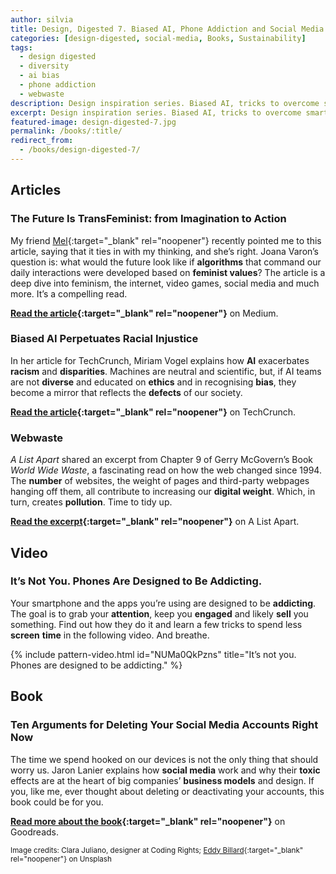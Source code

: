 ```yaml
---
author: silvia
title: Design, Digested 7. Biased AI, Phone Addiction and Social Media Manipulation
categories: [design-digested, social-media, Books, Sustainability]
tags:
  - design digested
  - diversity
  - ai bias
  - phone addiction
  - webwaste
description: Design inspiration series. Biased AI, tricks to overcome smartphone addiction and ten arguments for deleting social media accounts.
excerpt: Design inspiration series. Biased AI, tricks to overcome smartphone addiction and ten arguments for deleting social media accounts.
featured-image: design-digested-7.jpg
permalink: /books/:title/
redirect_from:
  - /books/design-digested-7/
---
```

## Articles

### The Future Is TransFeminist: from Imagination to Action

My friend [Mel](https://thebookfamilyrogerson.com/){:target="_blank" rel="noopener"} recently pointed me to this article, saying that it ties in with my thinking, and she’s right. Joana Varon’s question is: what would the future look like if **algorithms** that command our daily interactions were developed based on **feminist values**? The article is a deep dive into feminism, the internet, video games, social media and much more. It’s a compelling read.

**[Read the article](https://deepdives.in/the-future-is-transfeminist-from-imagination-to-action-6365e097eb22){:target="_blank" rel="noopener"}** on Medium.

### Biased AI Perpetuates Racial Injustice

In her article for TechCrunch, Miriam Vogel explains how **AI** exacerbates **racism** and **disparities**. Machines are neutral and scientific, but, if AI teams are not **diverse** and educated on **ethics** and in recognising **bias**, they become a mirror that reflects the **defects** of our society.

**[Read the article](https://techcrunch.com/2020/06/24/biased-ai-perpetuates-racial-injustice/){:target="_blank" rel="noopener"}** on TechCrunch.

### Webwaste

_A List Apart_ shared an excerpt from Chapter 9 of Gerry McGovern’s Book _World Wide Waste_, a fascinating read on how the web changed since 1994. The **number** of websites, the weight of pages and third-party webpages hanging off them, all contribute to increasing our **digital weight**. Which, in turn, creates **pollution**. Time to tidy up.

**[Read the excerpt](https://alistapart.com/article/webwaste/){:target="_blank" rel="noopener"}** on A List Apart.

## Video

### It’s Not You. Phones Are Designed to Be Addicting.

Your smartphone and the apps you’re using are designed to be **addicting**. The goal is to grab your **attention**, keep you **engaged** and likely **sell** you something. Find out how they do it and learn a few tricks to spend less **screen** **time** in the following video. And breathe.

{% include pattern-video.html id="NUMa0QkPzns" title="It’s not you. Phones are designed to be addicting." %}

## Book

### Ten Arguments for Deleting Your Social Media Accounts Right Now

The time we spend hooked on our devices is not the only thing that should worry us. Jaron Lanier explains how **social media** work and why their **toxic** effects are at the heart of big companies’ **business models** and design. If you, like me, ever thought about deleting or deactivating your accounts, this book could be for you.

**[Read more about the book](https://www.goodreads.com/book/show/37830765-ten-arguments-for-deleting-your-social-media-accounts-right-now){:target="_blank" rel="noopener"}** on Goodreads.

<small>Image credits: Clara Juliano, designer at Coding Rights; [Eddy Billard](https://unsplash.com/photos/M5UD_FyuDl8){:target="_blank" rel="noopener"} on Unsplash</small>

